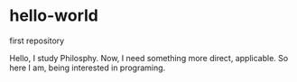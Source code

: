 # hello-world
first repository

Hello, I study Philosphy. Now, I need something more direct, applicable.
So here I am, being interested in programing.

